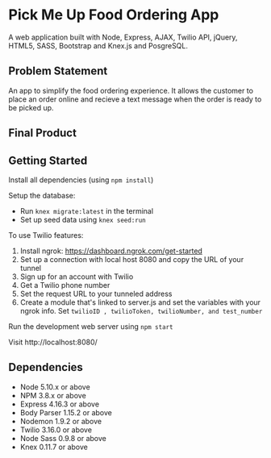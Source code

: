 # Pick Me Up Food Ordering App

A web application built with Node, Express, AJAX, Twilio API, jQuery, HTML5, SASS, Bootstrap and Knex.js and PosgreSQL.


## Problem Statement

An app to simplify the food ordering experience. It allows the customer to place an order online and recieve a text message when the order is ready to be picked up.


## Final Product


## Getting Started

Install all dependencies (using `npm install`)

Setup the database:
- Run `knex migrate:latest` in the terminal
- Set up seed data using  `knex seed:run`

To use Twilio features:
1. Install ngrok: https://dashboard.ngrok.com/get-started
2. Set up a connection with local host 8080 and copy the URL of your tunnel
3. Sign up for an account with Twilio
4. Get a Twilio phone number
5. Set the request URL to your tunneled address
6. Create a module that's linked to server.js and set the variables with your ngrok info. Set `twilioID , twilioToken, twilioNumber, and test_number`

Run the development web server using `npm start`

Visit http://localhost:8080/


## Dependencies

- Node 5.10.x or above
- NPM 3.8.x or above
- Express 4.16.3 or above
- Body Parser 1.15.2 or above
- Nodemon 1.9.2 or above
- Twilio 3.16.0 or above
- Node Sass 0.9.8 or above
- Knex 0.11.7 or above
